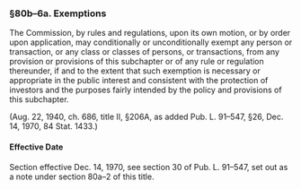 ### §80b–6a. Exemptions ###

The Commission, by rules and regulations, upon its own motion, or by order upon application, may conditionally or unconditionally exempt any person or transaction, or any class or classes of persons, or transactions, from any provision or provisions of this subchapter or of any rule or regulation thereunder, if and to the extent that such exemption is necessary or appropriate in the public interest and consistent with the protection of investors and the purposes fairly intended by the policy and provisions of this subchapter.

(Aug. 22, 1940, ch. 686, title II, §206A, as added Pub. L. 91–547, §26, Dec. 14, 1970, 84 Stat. 1433.)

#### Effective Date ####

Section effective Dec. 14, 1970, see section 30 of Pub. L. 91–547, set out as a note under section 80a–2 of this title.